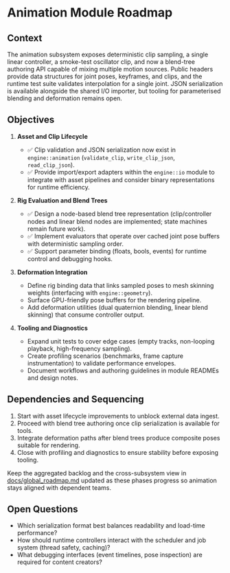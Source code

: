 # Animation Module Roadmap

## Context

The animation subsystem exposes deterministic clip sampling, a single linear controller, a smoke-test oscillator clip, and now a blend-tree authoring API capable of mixing multiple motion sources. Public headers provide data structures for joint poses, keyframes, and clips, and the runtime test suite validates interpolation for a single joint. JSON serialization is available alongside the shared I/O importer, but tooling for parameterised blending and deformation remains open.

## Objectives

1. **Asset and Clip Lifecycle**
   - ✅ Clip validation and JSON serialization now exist in `engine::animation` (`validate_clip`, `write_clip_json`, `read_clip_json`).
   - ✅ Provide import/export adapters within the `engine::io` module to integrate with asset pipelines and consider binary representations for runtime efficiency.

2. **Rig Evaluation and Blend Trees**
   - ✅ Design a node-based blend tree representation (clip/controller nodes and linear blend nodes are implemented; state machines remain future work).
   - ✅ Implement evaluators that operate over cached joint pose buffers with deterministic sampling order.
   - ✅ Support parameter binding (floats, bools, events) for runtime control and debugging hooks.

3. **Deformation Integration**
   - Define rig binding data that links sampled poses to mesh skinning weights (interfacing with `engine::geometry`).
   - Surface GPU-friendly pose buffers for the rendering pipeline.
   - Add deformation utilities (dual quaternion blending, linear blend skinning) that consume controller output.

4. **Tooling and Diagnostics**
   - Expand unit tests to cover edge cases (empty tracks, non-looping playback, high-frequency sampling).
   - Create profiling scenarios (benchmarks, frame capture instrumentation) to validate performance envelopes.
   - Document workflows and authoring guidelines in module READMEs and design notes.

## Dependencies and Sequencing

1. Start with asset lifecycle improvements to unblock external data ingest.
2. Proceed with blend tree authoring once clip serialization is available for tools.
3. Integrate deformation paths after blend trees produce composite poses suitable for rendering.
4. Close with profiling and diagnostics to ensure stability before exposing tooling.

Keep the aggregated backlog and the cross-subsystem view in [docs/global_roadmap.md](global_roadmap.md)
updated as these phases progress so animation stays aligned with dependent teams.

## Open Questions

- Which serialization format best balances readability and load-time performance?
- How should runtime controllers interact with the scheduler and job system (thread safety, caching)?
- What debugging interfaces (event timelines, pose inspection) are required for content creators?
